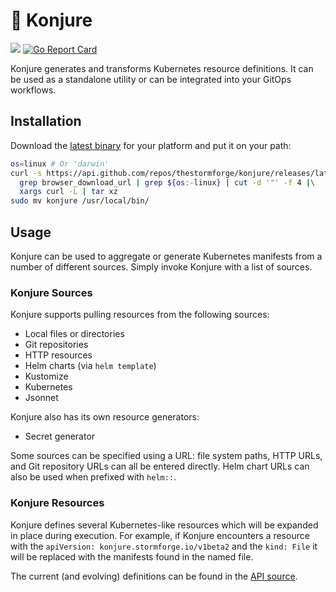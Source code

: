 # 🧙‍ Konjure

![](https://github.com/thestormforge/konjure/workflows/Master/badge.svg)
[![Go Report Card](https://goreportcard.com/badge/github.com/thestormforge/konjure)](https://goreportcard.com/report/github.com/thestormforge/konjure)

Konjure generates and transforms Kubernetes resource definitions. It can be used as a standalone utility or can be integrated into your GitOps workflows.

## Installation

Download the [latest binary](https://github.com/thestormforge/konjure/releases/latest) for your platform and put it on your path:

```sh
os=linux # Or 'darwin'
curl -s https://api.github.com/repos/thestormforge/konjure/releases/latest |\
  grep browser_download_url | grep ${os:-linux} | cut -d '"' -f 4 |\
  xargs curl -L | tar xz
sudo mv konjure /usr/local/bin/
```

## Usage

Konjure can be used to aggregate or generate Kubernetes manifests from a number of different sources. Simply invoke Konjure with a list of sources.

### Konjure Sources

Konjure supports pulling resources from the following sources:

* Local files or directories
* Git repositories
* HTTP resources
* Helm charts (via `helm template`)
* Kustomize
* Kubernetes
* Jsonnet

Konjure also has its own resource generators:

* Secret generator

Some sources can be specified using a URL: file system paths, HTTP URLs, and Git repository URLs can all be entered directly. Helm chart URLs can also be used when prefixed with `helm::`.

### Konjure Resources

Konjure defines several Kubernetes-like resources which will be expanded in place during execution. For example, if Konjure encounters a resource with the `apiVersion: konjure.stormforge.io/v1beta2` and the `kind: File` it will be replaced with the manifests found in the named file.

The current (and evolving) definitions can be found in the [API source](pkg/api/core/v1beta2/types.go).
